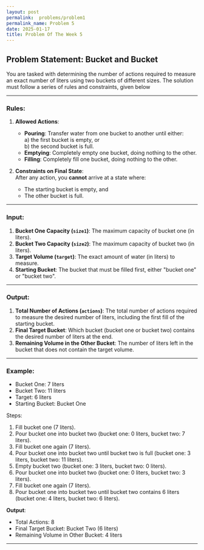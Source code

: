 ```yaml
---
layout: post
permalink:  problems/problem1
permalink_name: Problem 5
date: 2025-01-17
title: Problem Of The Week 5 
---
```


## Problem Statement: Bucket and Bucket

You are tasked with determining the number of actions required to measure an exact number of liters using two buckets of different sizes. The solution must follow a series of rules and constraints, given below

---

### Rules:

1. **Allowed Actions**:  
   - **Pouring**: Transfer water from one bucket to another until either:  
     a) the first bucket is empty, or  
     b) the second bucket is full.  
   - **Emptying**: Completely empty one bucket, doing nothing to the other.  
   - **Filling**: Completely fill one bucket, doing nothing to the other.

2. **Constraints on Final State**:  
   After any action, you **cannot** arrive at a state where:  
   - The starting bucket is empty, and  
   - The other bucket is full.

---

### Input:

1. **Bucket One Capacity (`size1`)**: The maximum capacity of bucket one (in liters).  
2. **Bucket Two Capacity (`size2`)**: The maximum capacity of bucket two (in liters).  
3. **Target Volume (`target`)**: The exact amount of water (in liters) to measure.  
4. **Starting Bucket**: The bucket that must be filled first, either "bucket one" or "bucket two".

---

### Output:

1. **Total Number of Actions (`actions`)**: The total number of actions required to measure the desired number of liters, including the first fill of the starting bucket.
2. **Final Target Bucket**: Which bucket (bucket one or bucket two) contains the desired number of liters at the end.
3. **Remaining Volume in the Other Bucket**: The number of liters left in the bucket that does not contain the target volume.

---

### Example:

- Bucket One: 7 liters  
- Bucket Two: 11 liters  
- Target: 6 liters  
- Starting Bucket: Bucket One  

Steps:  
1. Fill bucket one (7 liters).  
2. Pour bucket one into bucket two (bucket one: 0 liters, bucket two: 7 liters).  
3. Fill bucket one again (7 liters).  
4. Pour bucket one into bucket two until bucket two is full (bucket one: 3 liters, bucket two: 11 liters).  
5. Empty bucket two (bucket one: 3 liters, bucket two: 0 liters).  
6. Pour bucket one into bucket two (bucket one: 0 liters, bucket two: 3 liters).  
7. Fill bucket one again (7 liters).  
8. Pour bucket one into bucket two until bucket two contains 6 liters (bucket one: 4 liters, bucket two: 6 liters).

**Output**:  
- Total Actions: 8  
- Final Target Bucket: Bucket Two (6 liters)  
- Remaining Volume in Other Bucket: 4 liters  

---